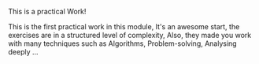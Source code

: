 This is a practical Work!

This is the first practical work in this module,
It's an awesome start, the exercises are in a structured level of complexity,
Also, they made you work with many techniques such as Algorithms, Problem-solving, Analysing deeply ...


